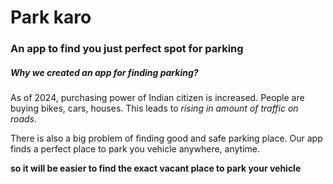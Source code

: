# Park karo
### An app to find you just perfect spot for parking


##### Why we created an app for finding parking?
As of 2024, purchasing power of Indian citizen is increased. People are buying bikes, cars, houses.
This leads to *rising in amount of traffic on roads*. 
<p>There is also a big problem of finding good and safe parking place.
Our app finds a perfect place to park you vehicle anywhere, anytime.</p>
<b>so it will be easier to find the exact vacant place to park your vehicle</b>

<p><img align="left" scr="[https://media.istockphoto.com/id/480652712/photo/dealer-new-cars-stock.jpg?s=612x612&w=0&k=20&c=Mzfb5oEeovQblEo160df-xFxfd6dGoLBkqjjDWQbd5E](https://t4.ftcdn.net/jpg/03/30/78/85/360_F_330788577_0DDjwHh2WYlf4DQJt5d0eMqzMZ9mMy4C.jpg)"/></p>
